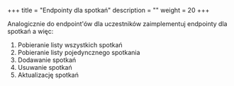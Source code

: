 +++
title = "Endpointy dla spotkań"
description = ""
weight = 20
+++

Analogicznie do endpoint'ów dla uczestników zaimplementuj endpointy dla spotkań a więc:
1. Pobieranie listy wszystkich spotkań
1. Pobieranie listy pojedyncznego spotkania
1. Dodawanie spotkań
1. Usuwanie spotkań
1. Aktualizację spotkań
